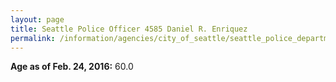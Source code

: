 ```yaml
---
layout: page
title: Seattle Police Officer 4585 Daniel R. Enriquez
permalink: /information/agencies/city_of_seattle/seattle_police_department/copbook/4585/
---
```


**Age as of Feb. 24, 2016:** 60.0
